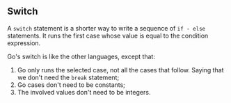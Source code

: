 ## Switch
A `switch` statement is a shorter way to write a sequence of `if - else` statements. It runs the first case whose value is equal to the condition expression.

Go's switch is like the other languages, except that:
1. Go only runs the selected case, not all the cases that follow. Saying that we don't need the `break` statement;
2. Go cases don't need to be constants;
3. The involved values don't need to be integers.
